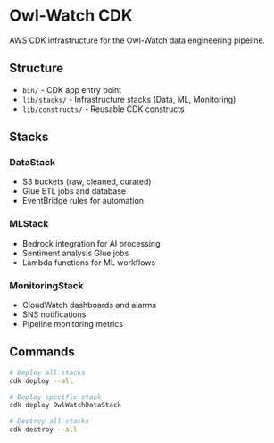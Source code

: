 # Owl-Watch CDK

AWS CDK infrastructure for the Owl-Watch data engineering pipeline.

## Structure

- `bin/` - CDK app entry point
- `lib/stacks/` - Infrastructure stacks (Data, ML, Monitoring)
- `lib/constructs/` - Reusable CDK constructs

## Stacks

### DataStack
- S3 buckets (raw, cleaned, curated)
- Glue ETL jobs and database
- EventBridge rules for automation

### MLStack  
- Bedrock integration for AI processing
- Sentiment analysis Glue jobs
- Lambda functions for ML workflows

### MonitoringStack
- CloudWatch dashboards and alarms
- SNS notifications
- Pipeline monitoring metrics

## Commands

```bash
# Deploy all stacks
cdk deploy --all

# Deploy specific stack
cdk deploy OwlWatchDataStack

# Destroy all stacks
cdk destroy --all
```